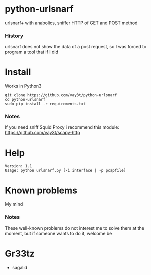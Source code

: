 # python-urlsnarf
urlsnarf+ with anabolics, sniffer HTTP of GET and POST method

### History
urlsnarf does not show the data of a post request, so I was forced to program a tool that if I did

# Install
Works in Python3

```
git clone https://github.com/vay3t/python-urlsnarf
cd python-urlsnarf
sudo pip install -r requirements.txt
```

### Notes
If you need sniff Squid Proxy i recommend this module: https://github.com/vay3t/scapy-http

# Help
```
Version: 1.1
Usage: python urlsnarf.py [-i interface | -p pcapfile]
```

# Known problems
My mind

### Notes
These well-known problems do not interest me to solve them at the moment, but if someone wants to do it, welcome be

# Gr33tz
* sagalid
